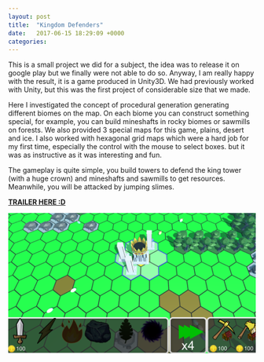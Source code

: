 ```yaml
---
layout: post
title:  "Kingdom Defenders"
date:   2017-06-15 18:29:09 +0000
categories:
---
```


This is a small project we did for a subject, the idea was to release it on google play but we finally were not able to do so. Anyway, I am really happy with the result, it is a game produced in Unity3D. We had previously worked with Unity, but this was the first project of considerable size that we made.

Here I investigated the concept of procedural generation generating different biomes on the map. On each biome you can construct something special, for example, you can build mineshafts in rocky biomes or sawmills on forests. We also provided 3 special maps for this game, plains, desert and ice. I also worked with hexagonal grid maps which were a hard job for my first time, especially the control with the mouse to select boxes. but it was as instructive as it was interesting and fun. 

The gameplay is quite simple, you build towers to defend the king tower (with a huge crown) and mineshafts and sawmills to get resources. Meanwhile, you will be attacked by jumping slimes. 

[**TRAILER HERE :D**][KD-Youtube]

![Game-IMG][KD-Game]

[KD-Game]: https://raw.githubusercontent.com/thelitelboy/thelitelboy.github.io/master/_assets/tower-defenders-game.png
[KD-Youtube]: https://www.youtube.com/watch?v=gf3ml1-neOk